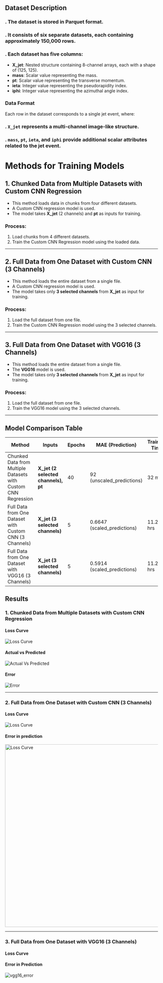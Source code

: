 ## Dataset Description

### . The dataset is stored in Parquet format.
### . It consists of six separate datasets, each containing approximately 150,000 rows.
### . Each dataset has five columns:
   - **X_jet**: Nested structure containing 8-channel arrays, each with a shape of (125, 125).
   - **mass**: Scalar value representing the mass.
   - **pt**: Scalar value representing the transverse momentum.
   - **ieta**: Integer value representing the pseudorapidity index.
   - **iphi**: Integer value representing the azimuthal angle index.

### Data Format

Each row in the dataset corresponds to a single jet event, where:
### . `X_jet` represents a **multi-channel image-like** structure.
### . `mass`, `pt`, `ieta`, and `iphi` provide **additional scalar attributes** related to the jet event.

# Methods for Training Models

## 1. Chunked Data from Multiple Datasets with Custom CNN Regression
- This method loads data in chunks from four different datasets.
- A Custom CNN regression model is used.
- The model takes **X_jet** (2 channels) and **pt** as inputs for training.

### Process:
1. Load chunks from 4 different datasets.
2. Train the Custom CNN Regression model using the loaded data.

---

## 2. Full Data from One Dataset with Custom CNN (3 Channels)
- This method loads the entire dataset from a single file.
- A Custom CNN regression model is used.
- The model takes only **3 selected channels** from **X_jet** as input for training.

### Process:
1. Load the full dataset from one file.
2. Train the Custom CNN Regression model using the 3 selected channels.

---

## 3. Full Data from One Dataset with VGG16 (3 Channels)
- This method loads the entire dataset from a single file.
- The **VGG16** model is used.
- The model takes only **3 selected channels** from **X_jet** as input for training.

### Process:
1. Load the full dataset from one file.
2. Train the VGG16 model using the 3 selected channels.
___________________________________________________________

## Model Comparison Table

| Method                                    | Inputs                      | Epochs | MAE (Prediction) | Training Time |
|-------------------------------------------|-----------------------------|--------|------------------|---------------|
| Chunked Data from Multiple Datasets with Custom CNN Regression | **X_jet (2 selected channels), pt** | 40   | 92 (unscaled_predictions) | 32 mins |
| Full Data from One Dataset with Custom CNN (3 Channels) | **X_jet (3 selected channels)** | 5 | 0.6647 (scaled_predictions) | 11.24 hrs |
| Full Data from One Dataset with VGG16 (3 Channels) | **X_jet (3 selected channels)** | 5 | 0.5914 (scaled_predictions) | 11.22 hrs |

## Results  

### 1. Chunked Data from Multiple Datasets with Custom CNN Regression  
#### Loss Curve  
![Loss Curve](Task2/images/Loss.png)  

#### Actual vs Predicted  
![Actual Vs Predicted](Task2/images/actual_vs_prediction.png)  

#### Error  
![Error](Task2/images/error_metrics.png)  

---

### 2. Full Data from One Dataset with Custom CNN (3 Channels)  
#### Loss Curve  
![Loss Curve](Task2/images/Loss.png)
 
  

#### Error in prediction
<img src="Task2/images/Loss.png" alt="Loss Curve" width="600"/>


---

### 3. Full Data from One Dataset with VGG16 (3 Channels)  
#### Loss Curve  
  

#### Error in Prediction  

![vgg16_error](https://github.com/user-attachments/assets/cf160f0f-9d44-4451-a393-fbcd1fd48dbe)






